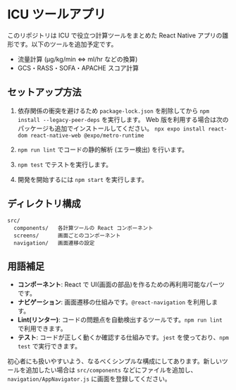 # ICU ツールアプリ

このリポジトリは ICU で役立つ計算ツールをまとめた React Native アプリの雛形です。以下のツールを追加予定です。

- 流量計算 (μg/kg/min ⇔ ml/hr などの換算)
- GCS・RASS・SOFA・APACHE スコア計算

## セットアップ方法


1. 依存関係の衝突を避けるため `package-lock.json` を削除してから
   `npm install --legacy-peer-deps` を実行します。
   Web 版を利用する場合は次のパッケージも追加でインストールしてください。
   `npx expo install react-dom react-native-web @expo/metro-runtime`

2. `npm run lint` でコードの静的解析 (エラー検出) を行います。
3. `npm test` でテストを実行します。
4. 開発を開始するには `npm start` を実行します。

## ディレクトリ構成

```
src/
  components/   各計算ツールの React コンポーネント
  screens/      画面ごとのコンポーネント
  navigation/   画面遷移の設定
```

## 用語補足

- **コンポーネント**: React で UI(画面の部品)を作るための再利用可能なパーツです。
- **ナビゲーション**: 画面遷移の仕組みです。`@react-navigation` を利用します。
- **Lint(リンター)**: コードの問題点を自動検出するツールです。`npm run lint` で利用できます。
- **テスト**: コードが正しく動くか確認する仕組みです。`jest` を使っており、`npm test` で実行できます。

初心者にも扱いやすいよう、なるべくシンプルな構成にしてあります。新しいツールを追加したい場合は `src/components` などにファイルを追加し、`navigation/AppNavigator.js` に画面を登録してください。
